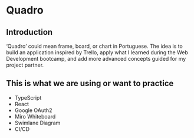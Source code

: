 # Quadro

## Introduction
‘Quadro’ could mean frame, board, or chart in Portuguese. The idea is to build an application inspired by Trello, apply what I learned during the Web Development bootcamp, and add more advanced concepts guided for my project partner.

## This is what we are using or want to practice
* TypeScript
* React
* Google OAuth2
* Miro Whiteboard
* Swimlane Diagram
* CI/CD
